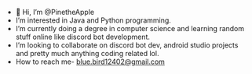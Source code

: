 - 👋 Hi, I’m @PinetheApple
- I’m interested in Java and Python programming.
- I’m currently doing a degree in computer science and learning random stuff online like discord bot development.
- I’m looking to collaborate on discord bot dev, android studio projects and pretty much anything coding related lol.
- How to reach me- blue.bird12402@gmail.com

<!---
PinetheApple/PinetheApple is a ✨ special ✨ repository because its `README.md` (this file) appears on your GitHub profile.
You can click the Preview link to take a look at your changes.
--->
